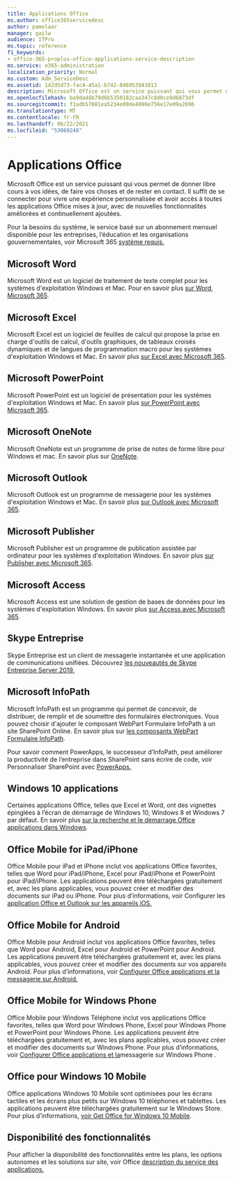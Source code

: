 ```yaml
---
title: Applications Office
ms.author: office365servicedesc
author: pamelaar
manager: gailw
audience: ITPro
ms.topic: reference
f1_keywords:
- office-365-proplus-office-applications-service-description
ms.service: o365-administration
localization_priority: Normal
ms.custom: Adm_ServiceDesc
ms.assetid: 142d5d73-fac4-45a1-b742-846953943813
description: Microsoft Office est un service puissant qui vous permet de donner libre cours à vos idées, de faire vos choses et de rester en contact. Il suffit de se connecter pour vivre une expérience personnalisée et avoir accès à toutes les applications Office mises à jour, avec de nouvelles fonctionnalités améliorées et continuellement ajoutées.
ms.openlocfilehash: ba9da48b79d6b5350182caa347c8d0ce9d6873df
ms.sourcegitcommit: f1adb57081ea5234e09de4890e756e17e09a2696
ms.translationtype: MT
ms.contentlocale: fr-FR
ms.lasthandoff: 06/22/2021
ms.locfileid: "53069248"
---
```

# <a name="office-applications"></a>Applications Office

Microsoft Office est un service puissant qui vous permet de donner libre cours à vos idées, de faire vos choses et de rester en contact. Il suffit de se connecter pour vivre une expérience personnalisée et avoir accès à toutes les applications Office mises à jour, avec de nouvelles fonctionnalités améliorées et continuellement ajoutées.
  
Pour la besoins du système, le service basé sur un abonnement mensuel disponible pour les entreprises, l’éducation et les organisations gouvernementales, voir Microsoft 365 [système requis.](https://products.office.com/office-system-requirements/#Office365forBEG)
  
## <a name="microsoft-word"></a>Microsoft Word

Microsoft Word est un logiciel de traitement de texte complet pour les systèmes d'exploitation Windows et Mac. Pour en savoir plus [sur Word, Microsoft 365](https://www.microsoft.com/microsoft-365/word).

## <a name="microsoft-excel"></a>Microsoft Excel

Microsoft Excel est un logiciel de feuilles de calcul qui propose la prise en charge d'outils de calcul, d'outils graphiques, de tableaux croisés dynamiques et de langues de programmation macro pour les systèmes d'exploitation Windows et Mac. En savoir plus [sur Excel avec Microsoft 365](https://www.microsoft.com/microsoft-365/excel).
  
## <a name="microsoft-powerpoint"></a>Microsoft PowerPoint

Microsoft PowerPoint est un logiciel de présentation pour les systèmes d'exploitation Windows et Mac. En savoir plus [sur PowerPoint avec Microsoft 365](https://www.microsoft.com/microsoft-365/powerpoint).

## <a name="microsoft-onenote"></a>Microsoft OneNote

Microsoft OneNote est un programme de prise de notes de forme libre pour Windows et mac. En savoir plus sur [OneNote](https://www.microsoft.com/microsoft-365/onenote/digital-note-taking-app).
  
## <a name="microsoft-outlook"></a>Microsoft Outlook

Microsoft Outlook est un programme de messagerie pour les systèmes d'exploitation Windows et Mac. En savoir plus [sur Outlook avec Microsoft 365](https://www.microsoft.com/microsoft-365/outlook/outlook-personal-email-plans).
  
## <a name="microsoft-publisher"></a>Microsoft Publisher

Microsoft Publisher est un programme de publication assistée par ordinateur pour les systèmes d'exploitation Windows. En savoir plus [sur Publisher avec Microsoft 365](https://www.microsoft.com/microsoft-365/publisher).
  
## <a name="microsoft-access"></a>Microsoft Access

Microsoft Access est une solution de gestion de bases de données pour les systèmes d'exploitation Windows. En savoir plus [sur Access avec Microsoft 365](https://www.microsoft.com/microsoft-365/access).
  
## <a name="skype-for-business"></a>Skype Entreprise

Skype Entreprise est un client de messagerie instantanée et une application de communications unifiées. Découvrez [les nouveautés de Skype Entreprise Server 2019.](/skypeforbusiness/whats-new)
  
## <a name="microsoft-infopath"></a>Microsoft InfoPath

Microsoft InfoPath est un programme qui permet de concevoir, de distribuer, de remplir et de soumettre des formulaires électroniques. Vous pouvez choisir d'ajouter le composant WebPart Formulaire InfoPath à un site SharePoint Online. En savoir plus sur [les composants WebPart Formulaire InfoPath](https://go.microsoft.com/fwlink/p/?LinkId=271687).

Pour savoir comment PowerApps, le successeur d’InfoPath, peut améliorer la productivité de l’entreprise dans SharePoint sans écrire de code, voir Personnaliser SharePoint avec [PowerApps.](https://powerapps.microsoft.com/infopath/)
  
## <a name="windows-10-apps"></a>Windows 10 applications

Certaines applications Office, telles que Excel et Word, ont des vignettes épinglées à l’écran de démarrage de Windows 10, Windows 8 et Windows 7 par défaut. En savoir plus [sur la recherche et le démarrage Office applications dans Windows](https://support.microsoft.com/office/907ce545-6ae8-459b-8d9d-de6764a635d6).
  
## <a name="office-mobile-for-ipadiphone"></a>Office Mobile for iPad/iPhone

Office Mobile pour iPad et iPhone inclut vos applications Office favorites, telles que Word pour iPad/iPhone, Excel pour iPad/iPhone et PowerPoint pour iPad/iPhone. Les applications peuvent être téléchargées gratuitement et, avec les plans applicables, vous pouvez créer et modifier des documents sur iPad ou iPhone. Pour plus d’informations, voir Configurer les [application Office et Outlook sur les appareils iOS.](https://support.microsoft.com/office/0402b37e-49c4-4419-a030-f34c2013041f)

## <a name="office-mobile-for-android"></a>Office Mobile for Android

Office Mobile pour Android inclut vos applications Office favorites, telles que Word pour Android, Excel pour Android et PowerPoint pour Android. Les applications peuvent être téléchargées gratuitement et, avec les plans applicables, vous pouvez créer et modifier des documents sur vos appareils Android. Pour plus d’informations, voir [Configurer Office applications et la messagerie sur Android.](https://support.office.com/article/6ef2ebf2-fc2d-474a-be4a-5a801365c87f)

## <a name="office-mobile-for-windows-phone"></a>Office Mobile for Windows Phone

Office Mobile pour Windows Téléphone inclut vos applications Office favorites, telles que Word pour Windows Phone, Excel pour Windows Phone et PowerPoint pour Windows Phone. Les applications peuvent être téléchargées gratuitement et, avec les plans applicables, vous pouvez créer et modifier des documents sur Windows Phone. Pour plus d’informations, voir [Configurer Office applications et la](https://support.office.com/article/9bccc8b8-a321-4d0d-a45e-6e06a3438e43)messagerie sur Windows Phone .

## <a name="office-for-windows-10-mobile"></a>Office pour Windows 10 Mobile

Office applications Windows 10 Mobile sont optimisées pour les écrans tactiles et les écrans plus petits sur Windows 10 téléphones et tablettes. Les applications peuvent être téléchargées gratuitement sur le Windows Store. Pour plus d’informations, [voir Get Office for Windows 10 Mobile](https://products.office.com/mobile/office-mobile-apps-for-windows).
  
## <a name="feature-availability"></a>Disponibilité des fonctionnalités

Pour afficher la disponibilité des fonctionnalités entre les plans, les options autonomes et les solutions sur site, voir Office [description du service des applications.](office-applications-service-description.md)
